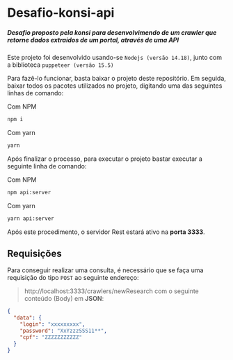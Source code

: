 # Desafio-konsi-api

##### Desafio proposto pela konsi para desenvolvimendo de um crawler que retorne dados extraidos de um portal, através de uma API

Este projeto foi desenvolvido usando-se `Nodejs (versão 14.18)`, junto com a biblioteca `puppeteer (versão 15.5)`

Para fazê-lo funcionar, basta baixar o projeto deste repositório.
Em seguida, baixar todos os pacotes utilizados no projeto, digitando uma das seguintes linhas de comando:

Com NPM

```sh
npm i
```

Com yarn

```sh
yarn
```

Após finalizar o processo, para executar o projeto bastar executar a seguinte linha de comando:

Com NPM

```sh
npm api:server
```

Com yarn

```sh
yarn api:server
```

Após este procedimento, o servidor Rest estará ativo na **porta 3333**.

## Requisições

Para conseguir realizar uma consulta, é necessário que se faça uma requisição do tipo `POST` ao seguinte endereço:

> http://localhost:3333/crawlers/newResearch com o seguinte conteúdo (Body) em **JSON**:

```json
{
  "data": {
    "login": "xxxxxxxxx",
    "password": "XxYzzzSSS11**",
    "cpf": "ZZZZZZZZZZZ"
  }
}
```
